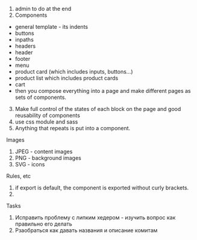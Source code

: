 1. admin to do at the end
2. Components
- general template - its indents
- buttons
- inpaths
- headers
- header
- footer
- menu
- product card (which includes inputs, buttons...)
- product list which includes product cards
- cart
- then you compose everything into a page and make different pages as sets of components.
3. Make full control of the states of each block on the page and good reusability of components
4. use css module and sass
5. Anything that repeats is put into a component.




Images
1. JPEG - content images
2. PNG - background images
2. SVG - icons


Rules, etc
1. if export is default, the component is exported without curly brackets.
2. 


Tasks
1. Исправить проблему с липким хедером - изучить вопрос как правильно его делать
2. Рзаобраться как давать названия и описание комитам 

